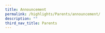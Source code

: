```yaml
---
title: Announcement
permalink: /highlights/Parents/announcement/
description: ""
third_nav_title: Parents
---
```

